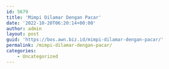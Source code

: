 ```yaml
---
id: 5679
title: 'Mimpi Dilamar Dengan Pacar'
date: '2022-10-20T06:20:14+00:00'
author: admin
layout: post
guid: 'https://bos.awn.biz.id/mimpi-dilamar-dengan-pacar/'
permalink: /mimpi-dilamar-dengan-pacar/
categories:
    - Uncategorized
---
```


